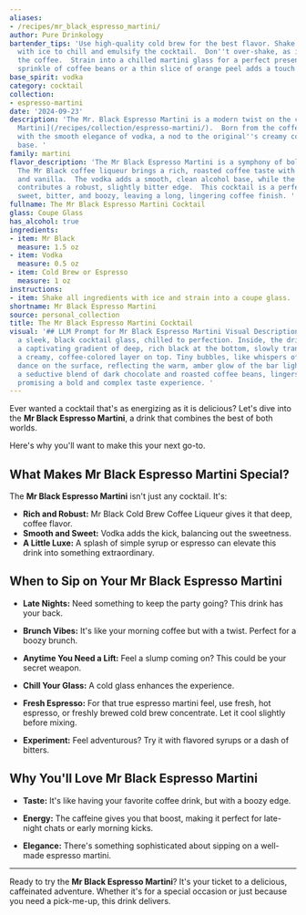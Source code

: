 ```yaml
---
aliases:
- /recipes/mr_black_espresso_martini/
author: Pure Drinkology
bartender_tips: 'Use high-quality cold brew for the best flavor. Shake vigorously
  with ice to chill and emulsify the cocktail.  Don''t over-shake, as it can dilute
  the coffee.  Strain into a chilled martini glass for a perfect presentation.  A
  sprinkle of coffee beans or a thin slice of orange peel adds a touch of elegance. '
base_spirit: vodka
category: cocktail
collection:
- espresso-martini
date: '2024-09-23'
description: 'The Mr. Black Espresso Martini is a modern twist on the classic [Espresso
  Martini](/recipes/collection/espresso-martini/).  Born from the coffee-cocktail craze, it blends the boldness of cold brew
  with the smooth elegance of vodka, a nod to the original''s creamy coffee-liqueur
  base. '
family: martini
flavor_description: 'The Mr Black Espresso Martini is a symphony of bold flavors.
  The Mr Black coffee liqueur brings a rich, roasted coffee taste with hints of chocolate
  and vanilla.  The vodka adds a smooth, clean alcohol base, while the cold brew coffee
  contributes a robust, slightly bitter edge.  This cocktail is a perfect blend of
  sweet, bitter, and boozy, leaving a long, lingering coffee finish. '
fullname: The Mr Black Espresso Martini Cocktail
glass: Coupe Glass
has_alcohol: true
ingredients:
- item: Mr Black
  measure: 1.5 oz
- item: Vodka
  measure: 0.5 oz
- item: Cold Brew or Espresso
  measure: 1 oz
instructions:
- item: Shake all ingredients with ice and strain into a coupe glass.
shortname: Mr Black Espresso Martini
source: personal_collection
title: The Mr Black Espresso Martini Cocktail
visual: '## LLM Prompt for Mr Black Espresso Martini Visual Description:**Prompt:**Imagine
  a sleek, black cocktail glass, chilled to perfection. Inside, the drink swirls with
  a captivating gradient of deep, rich black at the bottom, slowly transitioning to
  a creamy, coffee-colored layer on top. Tiny bubbles, like whispers of espresso,
  dance on the surface, reflecting the warm, amber glow of the bar lights. The aroma,
  a seductive blend of dark chocolate and roasted coffee beans, lingers in the air,
  promising a bold and complex taste experience. '
---
```




Ever wanted a cocktail that's as energizing as it is delicious? Let's dive into the **Mr Black Espresso Martini**, a drink that combines the best of both worlds. 

Here's why you'll want to make this your next go-to.

## What Makes Mr Black Espresso Martini Special?

The **Mr Black Espresso Martini** isn't just any cocktail. It's:

- **Rich and Robust:** Mr Black Cold Brew Coffee Liqueur gives it that deep, coffee flavor.
- **Smooth and Sweet:** Vodka adds the kick, balancing out the sweetness.
- **A Little Luxe:** A splash of simple syrup or espresso can elevate this drink into something extraordinary.

## When to Sip on Your Mr Black Espresso Martini

- **Late Nights:** Need something to keep the party going? This drink has your back.

- **Brunch Vibes:** It's like your morning coffee but with a twist. Perfect for a boozy brunch.

- **Anytime You Need a Lift:** Feel a slump coming on? This could be your secret weapon.

<!-- section break -->

- **Chill Your Glass:** A cold glass enhances the experience.

- **Fresh Espresso:** For that true espresso martini feel, use fresh, hot espresso, or freshly brewed cold brew concentrate. Let it cool slightly before mixing.

- **Experiment:** Feel adventurous? Try it with flavored syrups or a dash of bitters.

## Why You'll Love Mr Black Espresso Martini

- **Taste:** It's like having your favorite coffee drink, but with a boozy edge.

- **Energy:** The caffeine gives you that boost, making it perfect for late-night chats or early morning kicks.

- **Elegance:** There's something sophisticated about sipping on a well-made espresso martini.
---

Ready to try the **Mr Black Espresso Martini**? It's your ticket to a delicious, caffeinated adventure. Whether it's for a special occasion or just because you need a pick-me-up, this drink delivers.

